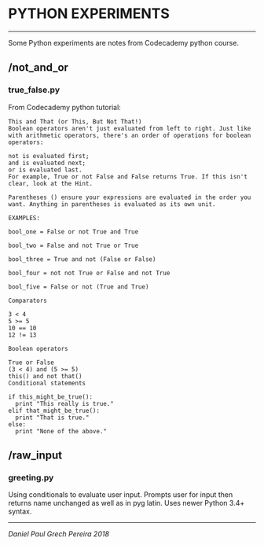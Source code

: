 # PYTHON EXPERIMENTS
---

Some Python experiments are notes from Codecademy python course.

## /not_and_or

### true_false.py

From Codecademy python tutorial:

```
This and That (or This, But Not That!)
Boolean operators aren't just evaluated from left to right. Just like with arithmetic operators, there's an order of operations for boolean operators:

not is evaluated first;
and is evaluated next;
or is evaluated last.
For example, True or not False and False returns True. If this isn't clear, look at the Hint.

Parentheses () ensure your expressions are evaluated in the order you want. Anything in parentheses is evaluated as its own unit.

EXAMPLES:

bool_one = False or not True and True

bool_two = False and not True or True

bool_three = True and not (False or False)

bool_four = not not True or False and not True

bool_five = False or not (True and True)

```

```
Comparators

3 < 4
5 >= 5
10 == 10
12 != 13
```

```
Boolean operators

True or False 
(3 < 4) and (5 >= 5)
this() and not that()
Conditional statements

if this_might_be_true():
  print "This really is true."
elif that_might_be_true():
  print "That is true."
else:
  print "None of the above."
```

## /raw_input

### greeting.py

Using conditionals to evaluate user input.  Prompts user for input then returns name unchanged as well as in pyg latin.  Uses newer Python 3.4+ syntax.


---
_*Daniel Paul Grech Pereira 2018*_
